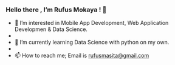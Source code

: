 ###    Hello there , I’m Rufus Mokaya ! 👋


- 👀 I’m interested in Mobile App Development, Web Application Developmen & Data Science.
- 
- 🌱 I’m currently learning Data Science with python on my own.
- 
- 📫 How to reach me; Email is rufusmasita@gmail.com


